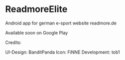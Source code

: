 # ReadmoreElite
Android app for german e-sport website readmore.de

Available soon on Google Play

Credits:

UI-Design: BanditPanda
Icon: FiNNE
Development: tob1
